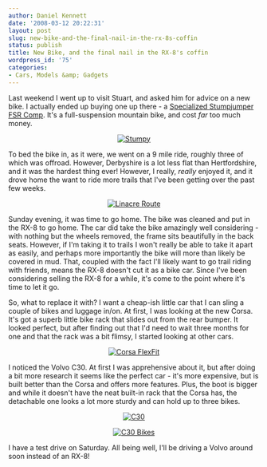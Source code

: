 ```yaml
---
author: Daniel Kennett
date: '2008-03-12 20:22:31'
layout: post
slug: new-bike-and-the-final-nail-in-the-rx-8s-coffin
status: publish
title: New Bike, and the final nail in the RX-8's coffin
wordpress_id: '75'
categories:
- Cars, Models &amp; Gadgets
---
```


Last weekend I went up to visit Stuart, and asked him for advice on a new bike. I actually ended up buying one up there - a <a href="http://www.specialized.com/bc/SBCBkModel.jsp?spid=33436">Specialized Stumpjumper FSR Comp</a>. It's a full-suspension mountain bike, and cost <em>far</em> too much money.

<div align="center"><a href='http://danielkennett.org/pictures/for_posts/2008/03/stumpy1.jpg' title='Stumpy'><img src='http://danielkennett.org/pictures/for_posts/2008/03/stumpy1.jpg' alt='Stumpy' /></a></div>


To bed the bike in, as it were, we went on a 9 mile ride, roughly three of which was offroad. However, Derbyshire is a lot less flat than Hertfordshire, and it was the hardest thing ever! However, I really, <em>really</em> enjoyed it, and it drove home the want to ride more trails that I've been getting over the past few weeks. 

<div align="center"><a href='http://danielkennett.org/pictures/for_posts/2008/03/finderscreensnapz001.jpg' title='Linacre Route'><img src='http://danielkennett.org/pictures/for_posts/2008/03/finderscreensnapz001.jpg' alt='Linacre Route' /></a></div>


Sunday evening, it was time to go home. The bike was cleaned and put in the RX-8 to go home. The car did take the bike amazingly well considering - with nothing but the wheels removed, the frame sits beautifully in the back seats. However, if I'm taking it to trails I won't really be able to take it apart as easily, and perhaps more importantly the bike will more than likely be covered in mud. That, coupled with the fact I'll likely want to go trail riding with friends, means the RX-8 doesn't cut it as a bike car. Since I've been considering selling the RX-8 for a while, it's come to the point where it's time to let it go.

<!--more-->

So, what to replace it with? I want a cheap-ish little car that I can sling a couple of bikes and luggage in/on. At first, I was looking at the new Corsa. It's got a superb little bike rack that slides out from the rear bumper. It looked perfect, but after finding out that I'd need to wait three months for one and that the rack was a bit flimsy, I started looking at other cars. 

<div align="center"><a href='http://danielkennett.org/pictures/for_posts/2008/03/0000a9291a1r.jpg' title='Corsa FlexFit'><img src='http://danielkennett.org/pictures/for_posts/2008/03/0000a9291a1r.jpg' alt='Corsa FlexFit' /></a></div>

I noticed the Volvo C30. At first I was apprehensive about it, but after doing a bit more research it seems like the perfect car - it's more expensive, but is built better than the Corsa and offers more features. Plus, the boot is bigger and while it doesn't have the neat built-in rack that the Corsa has, the detachable one looks a lot more sturdy and can hold up to three bikes. 

<div align="center"><a href='http://danielkennett.org/pictures/for_posts/2008/03/c30-bodykit-front.jpg' title='C30'><img src='http://danielkennett.org/pictures/for_posts/2008/03/c30-bodykit-front.jpg' alt='C30' /></a>

<a href='http://danielkennett.org/pictures/for_posts/2008/03/firefoxscreensnapz001.jpg' title='C30 Bikes'><img src='http://danielkennett.org/pictures/for_posts/2008/03/firefoxscreensnapz001.jpg' alt='C30 Bikes' /></a></div>

I have a test drive on Saturday. All being well, I'll be driving a Volvo around soon instead of an RX-8!